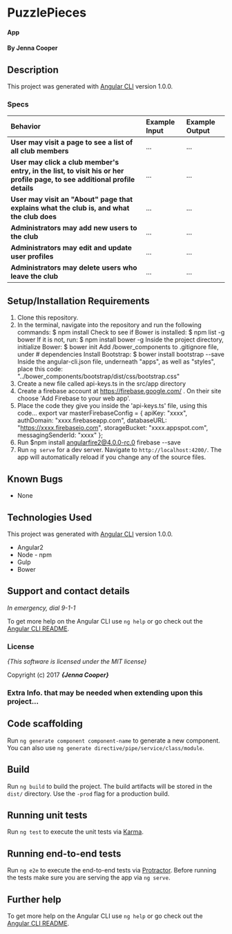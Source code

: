 # PuzzlePieces

#### App

#### By **Jenna Cooper**

## Description

This project was generated with [Angular CLI](https://github.com/angular/angular-cli) version 1.0.0.

### Specs
| Behavior | Example Input | Example Output |
| :-------------     | :------------- | :------------- |
| **User may visit a page to see a list of all club members** | ... | ... |
| **User may click a club member's entry, in the list, to visit his or her profile page, to see additional profile details** | ... | ... |
| **User may visit an "About" page that explains what the club is, and what the club does** | ... | ... |
| **Administrators may add new users to the club** | ... | ... |
| **Administrators may edit and update user profiles** | ... | ... |
| **Administrators may delete users who leave the club** | ... | ... |


## Setup/Installation Requirements
1. Clone this repository.
2. In the terminal, navigate into the repository and run the following commands:
  $ npm install
  Check to see if Bower is installed: $ npm list -g bower
  If it is not, run: $ npm install bower -g
  Inside the project directory, initialize Bower: $ bower init
  Add /bower_components to .gitignore file, under # dependencies
  Install Bootstrap: $ bower install bootstrap --save
  Inside the angular-cli.json file, underneath "apps", as well as "styles", place this code: "../bower_components/bootstrap/dist/css/bootstrap.css"
3. Create a new file called api-keys.ts in the src/app directory
4. Create a firebase account at https://firebase.google.com/ . On their site choose 'Add Firebase to your web app'.
5. Place the code they give you inside the 'api-keys.ts' file, using this code...
    export var masterFirebaseConfig = {
    apiKey: "xxxx",
    authDomain: "xxxx.firebaseapp.com",
    databaseURL: "https://xxxx.firebaseio.com",
    storageBucket: "xxxx.appspot.com",
    messagingSenderId: "xxxx"
    };
6. Run $npm install angularfire2@4.0.0-rc.0 firebase --save
7. Run `ng serve` for a dev server. Navigate to `http://localhost:4200/`. The app will automatically reload if you change any of the source files.

## Known Bugs
* None

## Technologies Used
This project was generated with [Angular CLI](https://github.com/angular/angular-cli) version 1.0.0.

* Angular2
* Node - npm
* Gulp
* Bower

## Support and contact details

_In emergency, dial 9-1-1_

To get more help on the Angular CLI use `ng help` or go check out the [Angular CLI README](https://github.com/angular/angular-cli/blob/master/README.md).

### License

*{This software is licensed under the MIT license}*

Copyright (c) 2017 **_{Jenna Cooper}_**


### Extra Info. that may be needed when extending upon this project...

## Code scaffolding

Run `ng generate component component-name` to generate a new component. You can also use `ng generate directive/pipe/service/class/module`.

## Build

Run `ng build` to build the project. The build artifacts will be stored in the `dist/` directory. Use the `-prod` flag for a production build.

## Running unit tests

Run `ng test` to execute the unit tests via [Karma](https://karma-runner.github.io).

## Running end-to-end tests

Run `ng e2e` to execute the end-to-end tests via [Protractor](http://www.protractortest.org/).
Before running the tests make sure you are serving the app via `ng serve`.

## Further help

To get more help on the Angular CLI use `ng help` or go check out the [Angular CLI README](https://github.com/angular/angular-cli/blob/master/README.md).
